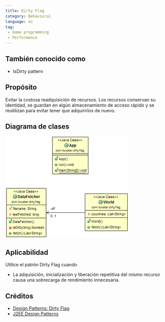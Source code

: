 ```yaml
---
title: Dirty Flag
category: Behavioral
language: es
tag:
 - Game programming
 - Performance
---
```


## También conocido como
* IsDirty pattern

## Propósito
Evitar la costosa readquisición de recursos. Los recursos conservan su identidad, se guardan en algún almacenamiento de acceso rápido y se reutilizan para evitar tener que adquirirlos de nuevo.

## Diagrama de clases
![alt text](./etc/dirty-flag.png "Dirty Flag")

## Aplicabilidad
Utilice el patrón Dirty Flag cuando

* La adquisición, inicialización y liberación repetitiva del mismo recurso causa una sobrecarga de rendimiento innecesaria.

## Créditos

* [Design Patterns: Dirty Flag](https://www.takeupcode.com/podcast/89-design-patterns-dirty-flag/)
* [J2EE Design Patterns](https://www.amazon.com/gp/product/0596004273/ref=as_li_tl?ie=UTF8&camp=1789&creative=9325&creativeASIN=0596004273&linkCode=as2&tag=javadesignpat-20&linkId=48d37c67fb3d845b802fa9b619ad8f31)
